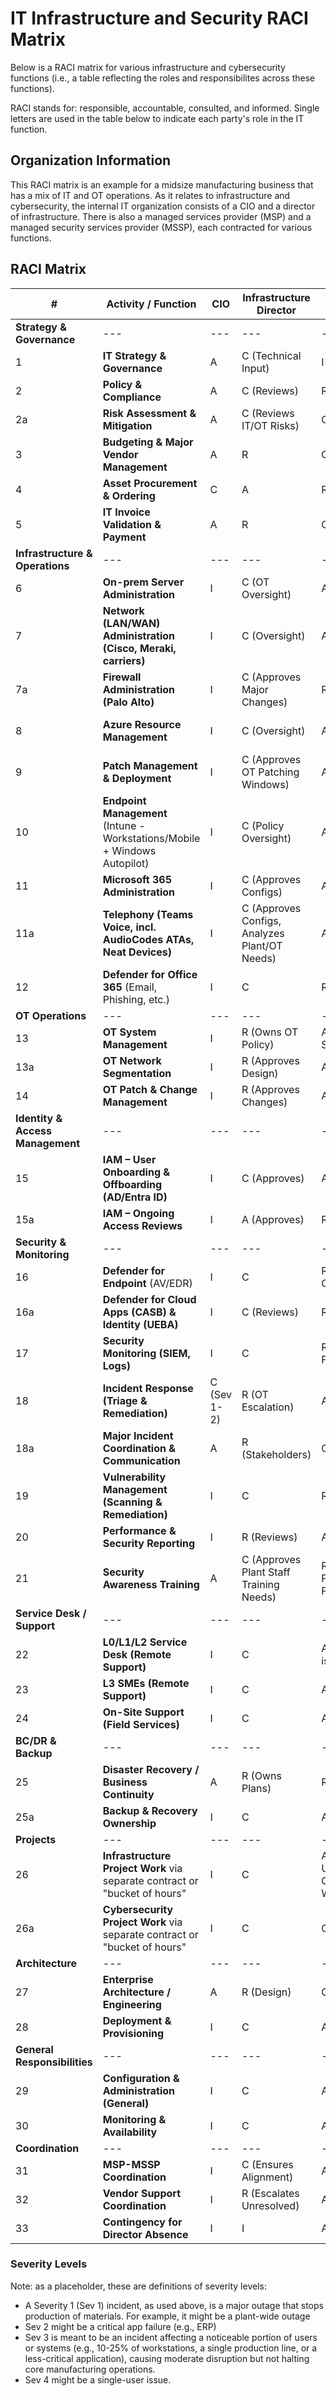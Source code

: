 # IT Infrastructure and Security RACI Matrix

Below is a RACI matrix for various infrastructure and cybersecurity functions (i.e., a table reflecting the roles and responsibilites across these functions).

RACI stands for: responsible, accountable, consulted, and informed.
Single letters are used in the table below to indicate each party's role in the IT function.

## Organization Information

This RACI matrix is an example for a midsize manufacturing business that has a mix of IT and OT operations.
As it relates to infrastructure and cybersecurity, the internal IT organization consists of a CIO and a director of infrastructure.
There is also a managed services provider (MSP) and a managed security services provider (MSSP), each contracted for various functions.

## RACI Matrix

| **#** | **Activity / Function** | **CIO** | **Infrastructure Director** | **MSP** | **MSSP** |
| --- | --- | --- | --- | --- | --- |
| **Strategy & Governance** | --- | --- | --- | --- | --- |
| 1 | **IT Strategy & Governance** | A | C (Technical Input) | I | I |
| 2 | **Policy & Compliance** | A | C (Reviews) | R (Enforces Ops Policies) | R (Audits Security Compliance) |
| 2a | **Risk Assessment & Mitigation** | A | C (Reviews IT/OT Risks) | C (Ops Risks) | R (Security Risk Mitigation) |
| 3 | **Budgeting & Major Vendor Management** | A | R | C | I |
| 4 | **Asset Procurement & Ordering** | C | A | R (Executes) | I |
| 5 | **IT Invoice Validation & Payment** | A | R | C | I |
| **Infrastructure & Operations** | --- | --- | --- | --- | --- |
| 6 | **On-prem Server Administration** | I | C (OT Oversight) | A (Hands-on) | C (Security Input) |
| 7 | **Network (LAN/WAN) Administration (Cisco, Meraki, carriers)** | I | C (Oversight) | A & R (Config, Ops) | I |
| 7a | **Firewall Administration (Palo Alto)** | I | C (Approves Major Changes) | R (Implements Configs) | A (Defines Security Policies) |
| 8 | **Azure Resource Management** | I | C (Oversight) | A (Hands-on) | R (Security Checks via Defender for Cloud or Similar) |
| 9 | **Patch Management & Deployment** | I | C (Approves OT Patching Windows) | A (Deploys) | C (Prioritizes Vulnerabilities) |
| 10 | **Endpoint Management** (Intune - Workstations/Mobile + Windows Autopilot) | I | C (Policy Oversight) | A (Hands-on) | I |
| 11 | **Microsoft 365 Administration** | I | C (Approves Configs) | A & R (Hands-on) | I |
| 11a | **Telephony (Teams Voice, incl. AudioCodes ATAs, Neat Devices)** | I | C (Approves Configs, Analyzes Plant/OT Needs) | A & R (Config, Ops, QoS) | C (Security Input) |
| 12 | **Defender for Office 365** (Email, Phishing, etc.) | I | C | R (Configures) | A (Threat Intel, Recommends Adjustments) |
| **OT Operations** | --- | --- | --- | --- | --- |
| 13 | **OT System Management** | I | R (Owns OT Policy) | A (Manages IT-OT Segmentation) | C (Security Input) |
| 13a | **OT Network Segmentation** | I | R (Approves Design) | A (Implements Changes) | C (Security Validation) |
| 14 | **OT Patch & Change Management** | I | R (Approves Changes) | A (Implements) | C (Security Validation) |
| **Identity & Access Management** | --- | --- | --- | --- | --- |
| 15 | **IAM – User Onboarding & Offboarding (AD/Entra ID)** | I | C (Approves) | A (Provisions) | C (Security Best Practices) |
| 15a | **IAM – Ongoing Access Reviews** | I | A (Approves) | R (Implements) | C (Monitors and Flags Risks) |
| **Security & Monitoring** | --- | --- | --- | --- | --- |
| 16 | **Defender for Endpoint** (AV/EDR) | I | C | R (Deploys/Config Changes) | A (Monitoring & Threat Analysis) |
| 16a | **Defender for Cloud Apps (CASB) & Identity (UEBA)** | I | C (Reviews) | R (Config Changes) | A (Monitoring & Threat Analysis) |
| 17 | **Security Monitoring (SIEM, Logs)** | I | C | R (Configures Log Forwarding) | A (Monitoring, Hunting via Azure Sentinel) |
| 18 | **Incident Response (Triage & Remediation)** | C (Sev 1-2) | R (OT Escalation) | A (Sev 3-4 Triage) | A (Forensics, Sev 1-2) |
| 18a | **Major Incident Coordination & Communication** | A | R (Stakeholders) | C (Ops Coordination) | C (Security Guidance) |
| 19 | **Vulnerability Management (Scanning & Remediation)** | I | C | R (Fixes) | A (Scans, Recommends) |
| 20 | **Performance & Security Reporting** | I | R (Reviews) | A (Ops Reports) | A (Security Reports) |
| 21 | **Security Awareness Training** | A | C (Approves Plant Staff Training Needs) | R (Configures Email Platform to Allow Phishing Tests) | A & R (Designs, Delivers, Tracks) |
| **Service Desk / Support** | --- | --- | --- | --- | --- |
| 22 | **L0/L1/L2 Service Desk (Remote Support)** | I | C | A (Hands-on, incl. OT issue intake) | I |
| 23 | **L3 SMEs (Remote Support)** | I | C | A (Hands-on) | C (Security Support) |
| 24 | **On-Site Support (Field Services)** | I | C | A (Hands-on) | I |
| **BC/DR & Backup** | --- | --- | --- | --- | --- |
| 25 | **Disaster Recovery / Business Continuity** | A | R (Owns Plans) | R (Executes Tests) | C (Validates Security) |
| 25a | **Backup & Recovery Ownership** | I | C | A (Schedules, Verifies) | C (Advises) |
| **Projects** | --- | --- | --- | --- | --- |
| 26 | **Infrastructure Project Work** via separate contract or "bucket of hours" | I | C | A (Executes, Incl. End User Communications/Training When Applicable) | C (Security Input) |
| 26a | **Cybersecurity Project Work** via separate contract or "bucket of hours" | I | C | C (Operations Input) | A (Executes, Incl. End User Communications/Training, When Applicable) |
| **Architecture** | --- | --- | --- | --- | --- |
| 27 | **Enterprise Architecture / Engineering** | A | R (Design) | C (Input) | I |
| 28 | **Deployment & Provisioning** | I | C | A (Hands-on) | I |
| **General Responsibilities** | --- | --- | --- | --- | --- |
| 29 | **Configuration & Administration (General)** | I | C | A (Hands-on) | C (Security Input) |
| 30 | **Monitoring & Availability** | I | C | A (Proactive) | C (Security Monitoring) |
| **Coordination** | --- | --- | --- | --- | --- |
| 31 | **MSP-MSSP Coordination** | I | C (Ensures Alignment) | A (Ops Lead) | R (Security Lead) |
| 32 | **Vendor Support Coordination** | I | R (Escalates Unresolved) | A (Ops Vendors) | A (Security Vendors) |
| 33 | **Contingency for Director Absence** | I | I | A (Ops Lead) | R (Security Lead) |

### Severity Levels

Note: as a placeholder, these are definitions of severity levels:

- A Severity 1 (Sev 1) incident, as used above, is a major outage that stops production of materials. For example, it might be a plant-wide outage
- Sev 2 might be a critical app failure (e.g., ERP)
- Sev 3 is meant to be an incident affecting a noticeable portion of users or systems (e.g., 10-25% of workstations, a single production line, or a less-critical application), causing moderate disruption but not halting core manufacturing operations.
- Sev 4 might be a single-user issue.
